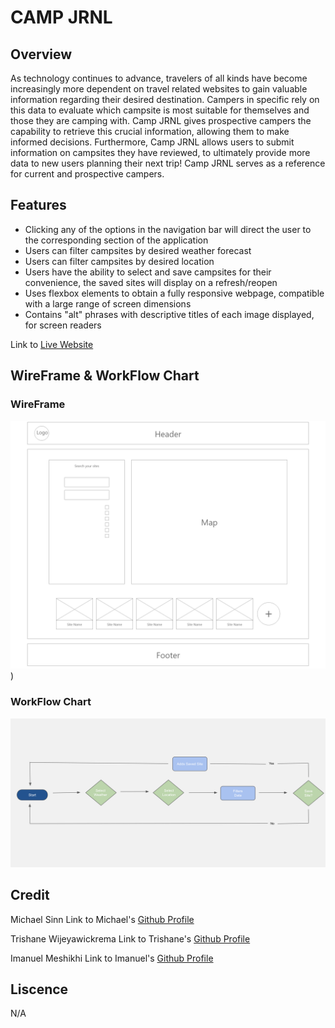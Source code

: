 # CAMP JRNL

## Overview

As technology continues to advance, travelers of all kinds have become increasingly more dependent on travel related websites to gain valuable information regarding their desired destination. Campers in specific rely on this data to evaluate which campsite is most suitable for themselves and those they are camping with. Camp JRNL gives prospective campers the capability to retrieve this crucial information, allowing them to make informed decisions. Furthermore, Camp JRNL allows users to submit information on campsites they have reviewed, to ultimately provide more data to new users planning their next trip! Camp JRNL serves as a reference for current and prospective campers.

## Features

- Clicking any of the options in the navigation bar will direct the user to the corresponding section of the application
- Users can filter campsites by desired weather forecast
- Users can filter campsites by desired location
- Users have the ability to select and save campsites for their convenience, the saved sites will display on a refresh/reopen
- Uses flexbox elements to obtain a fully responsive webpage, compatible with a large range of screen dimensions
- Contains "alt" phrases with descriptive titles of each image displayed, for screen readers

Link to [Live Website](https://michaelsinn.github.io/camping-journal/)

## WireFrame & WorkFlow Chart

### WireFrame

![wireframe](assets/images/home-page.png))

### WorkFlow Chart

![workflow-chart](assets/images/campjrnl-workflow-chart.png)

## Credit

Michael Sinn
Link to Michael's [Github Profile](https://github.com/MichaelSinn)

Trishane Wijeyawickrema
Link to Trishane's [Github Profile](https://github.com/Trishaneww)

Imanuel Meshikhi
Link to Imanuel's [Github Profile](https://github.com/Imanuel3)

## Liscence

N/A
